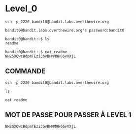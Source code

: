 # Level_0

```
ssh -p 2220 bandit0@bandit.labs.overthewire.org

bandit0@bandit.labs.overthewire.org's password:bandit0

bandit0@bandit:~$ ls
readme

bandit0@bandit:~$ cat readme
NH2SXQwcBdpmTEzi3bvBHMM9H66vVXjL
```

## COMMANDE 

```
ssh -p 2220 bandit0@bandit.labs.overthewire.org

ls

cat readme
```

## MOT DE PASSE POUR PASSER À LEVEL 1

```
NH2SXQwcBdpmTEzi3bvBHMM9H66vVXjL
```
